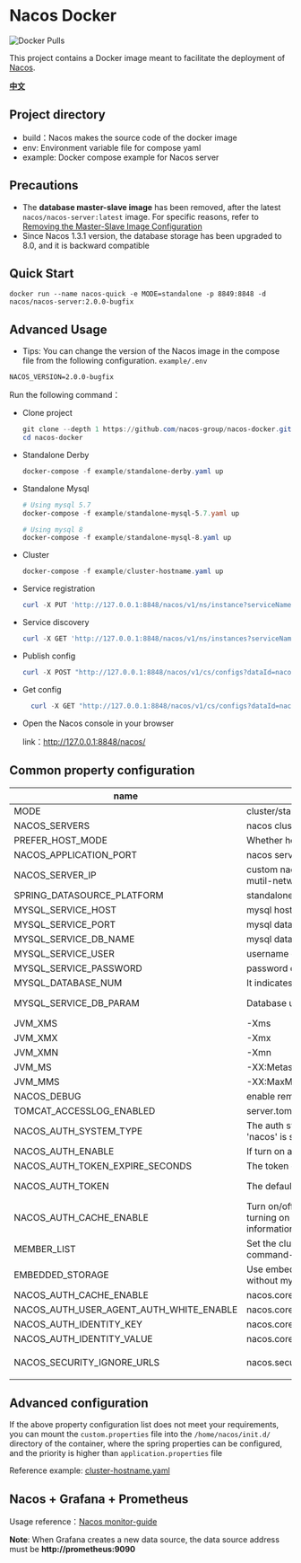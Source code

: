 # Nacos Docker

![Docker Pulls](https://img.shields.io/docker/pulls/nacos/nacos-server.svg?maxAge=60480)

This project contains a Docker image meant to facilitate the deployment of [Nacos](https://github.com/alibaba/nacos).

[**中文**](README_ZH.md)

## Project directory

* build：Nacos makes the source code of the docker image
* env: Environment variable file for compose yaml
* example: Docker compose example for Nacos server



## Precautions

* The **database master-slave image** has been removed, after the latest `nacos/nacos-server:latest` image. For specific reasons, refer to [Removing the Master-Slave Image Configuration](https://github.com/nacos-group/nacos-docker/wiki/%E7%A7%BB%E9%99%A4%E6%95%B0%E6%8D%AE%E5%BA%93%E4%B8%BB%E4%BB%8E%E9%95%9C%E5%83%8F%E9%85%8D%E7%BD%AE)
* Since Nacos 1.3.1 version, the database storage has been upgraded to 8.0, and it is backward compatible 


## Quick Start

```shell
docker run --name nacos-quick -e MODE=standalone -p 8849:8848 -d nacos/nacos-server:2.0.0-bugfix
```


## Advanced Usage

* Tips: You can change the version of the Nacos image in the compose file from the following configuration.
`example/.env`
```dotenv
NACOS_VERSION=2.0.0-bugfix
```

Run the following command：

* Clone project

  ```powershell
  git clone --depth 1 https://github.com/nacos-group/nacos-docker.git
  cd nacos-docker
  ```


* Standalone Derby

  ```powershell
  docker-compose -f example/standalone-derby.yaml up
  ```
* Standalone Mysql

  ```powershell
  # Using mysql 5.7
  docker-compose -f example/standalone-mysql-5.7.yaml up

  # Using mysql 8
  docker-compose -f example/standalone-mysql-8.yaml up
  ```

* Cluster

  ```powershell
  docker-compose -f example/cluster-hostname.yaml up 
  ```


* Service registration

  ```powershell
  curl -X PUT 'http://127.0.0.1:8848/nacos/v1/ns/instance?serviceName=nacos.naming.serviceName&ip=20.18.7.10&port=8080'
  ```

* Service discovery

    ```powershell
    curl -X GET 'http://127.0.0.1:8848/nacos/v1/ns/instances?serviceName=nacos.naming.serviceName'
    ```

* Publish config

  ```powershell
  curl -X POST "http://127.0.0.1:8848/nacos/v1/cs/configs?dataId=nacos.cfg.dataId&group=test&content=helloWorld"
  ```

* Get config

  ```powershell
    curl -X GET "http://127.0.0.1:8848/nacos/v1/cs/configs?dataId=nacos.cfg.dataId&group=test"
  ```

  

* Open the Nacos console in your browser
  
  link：http://127.0.0.1:8848/nacos/



## Common property configuration 

| name                          | description                            | option                                 |
| ----------------------------- | -------------------------------------- | -------------------------------------- |
| MODE                          | cluster/standalone                     | cluster/standalone default **cluster** |
| NACOS_SERVERS                 | nacos cluster address        | eg. ip1:port1 ip2:port2 ip3:port3             |
| PREFER_HOST_MODE              | Whether hostname are supported         | hostname/ip default **ip**             |
| NACOS_APPLICATION_PORT             | nacos server port                      | default **8848**                       |
| NACOS_SERVER_IP             | custom nacos server ip when network was mutil-network                      |                         |
| SPRING_DATASOURCE_PLATFORM    | standalone support mysql               | mysql / empty default empty            |
| MYSQL_SERVICE_HOST | mysql  host |  |
| MYSQL_SERVICE_PORT | mysql  database port | default : **3306** |
| MYSQL_SERVICE_DB_NAME | mysql  database name |  |
| MYSQL_SERVICE_USER | username of  database |  |
| MYSQL_SERVICE_PASSWORD | password of  database |  |
| MYSQL_DATABASE_NUM      | It indicates the number of database             | default :**1**                      |
| MYSQL_SERVICE_DB_PARAM      | Database url parameter             | default : **characterEncoding=utf8&connectTimeout=1000&socketTimeout=3000&autoReconnect=true**                      |
| JVM_XMS      |  -Xms             | default :1g                          |
| JVM_XMX      |  -Xmx            | default :1g                          |
| JVM_XMN      |  -Xmn           | default :512m                          |
| JVM_MS      |  -XX:MetaspaceSize          | default :128m                          |
| JVM_MMS      |  -XX:MaxMetaspaceSize          | default :320m                          |
| NACOS_DEBUG      |  enable remote debug          | y/n default :n                          |
| TOMCAT_ACCESSLOG_ENABLED      |  server.tomcat.accesslog.enabled         | default :false                          |
| NACOS_AUTH_SYSTEM_TYPE      |  The auth system to use, currently only 'nacos' is supported        | default :nacos                          |
| NACOS_AUTH_ENABLE      |  If turn on auth system        | default :false                          |
| NACOS_AUTH_TOKEN_EXPIRE_SECONDS      |  The token expiration in seconds        | default :18000                          |
| NACOS_AUTH_TOKEN      |  The default token        | default :SecretKey012345678901234567890123456789012345678901234567890123456789                          |
| NACOS_AUTH_CACHE_ENABLE      |  Turn on/off caching of auth information. By turning on this switch, the update of auth information would have a 15 seconds delay.        | default : false                          |
| MEMBER_LIST      |  Set the cluster list with a configuration file or command-line argument        | eg:192.168.16.101:8847?raft_port=8807,192.168.16.101?raft_port=8808,192.168.16.101:8849?raft_port=8809                          |
| EMBEDDED_STORAGE      |    Use embedded storage in cluster mode without mysql      | `embedded` default : none                          |
| NACOS_AUTH_CACHE_ENABLE      |    nacos.core.auth.caching.enabled      |  default : false                          |
| NACOS_AUTH_USER_AGENT_AUTH_WHITE_ENABLE      |    nacos.core.auth.enable.userAgentAuthWhite      |  default : false                          |
| NACOS_AUTH_IDENTITY_KEY      |    nacos.core.auth.server.identity.key      |  default : serverIdentity                          |
| NACOS_AUTH_IDENTITY_VALUE      |    nacos.core.auth.server.identity.value      |  default : security                          |
| NACOS_SECURITY_IGNORE_URLS      |    nacos.security.ignore.urls      |  default : `/,/error,/**/*.css,/**/*.js,/**/*.html,/**/*.map,/**/*.svg,/**/*.png,/**/*.ico,/console-fe/public/**,/v1/auth/**,/v1/console/health/**,/actuator/**,/v1/console/server/**`                          |



## Advanced configuration

If the above property configuration list does not meet your requirements, you can mount the `custom.properties` file into the `/home/nacos/init.d/` directory of the container, where the spring properties can be configured, and the priority is higher than `application.properties` file

Reference example: [cluster-hostname.yaml](/example/cluster-hostname.yaml)
## Nacos + Grafana + Prometheus

Usage reference：[Nacos monitor-guide](https://nacos.io/zh-cn/docs/monitor-guide.html)

**Note**:  When Grafana creates a new data source, the data source address must be **http://prometheus:9090**


